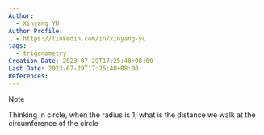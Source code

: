 ```yaml
---
Author:
  - Xinyang YU
Author Profile:
  - https://linkedin.com/in/xinyang-yu
tags:
  - trigonometry
Creation Date: 2023-07-29T17:25:48+08:00
Last Date: 2023-07-29T17:25:48+08:00
References:
---
```

>[!note]
>Thinking in circle, when the radius is 1, what is the distance we walk at the circumference of the circle